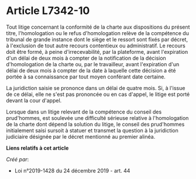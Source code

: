 # Article L7342-10

Tout litige concernant la conformité de la charte aux dispositions du présent titre, l'homologation ou le refus
d'homologation relève de la compétence du tribunal de grande instance dont le siège et le ressort sont fixés par décret, à
l'exclusion de tout autre recours contentieux ou administratif. Le recours doit être formé, à peine d'irrecevabilité, par la
plateforme, avant l'expiration d'un délai de deux mois à compter de la notification de la décision d'homologation de la
charte ou, par le travailleur, avant l'expiration d'un délai de deux mois à compter de la date à laquelle cette décision a
été portée à sa connaissance par tout moyen conférant date certaine.

La juridiction saisie se prononce dans un délai de quatre mois. Si, à l'issue de ce délai, elle ne s'est pas prononcée ou en
cas d'appel, le litige est porté devant la cour d'appel.

Lorsque dans un litige relevant de la compétence du conseil des prud'hommes, est soulevée une difficulté sérieuse relative à
l'homologation de la charte dont dépend la solution du litige, le conseil des prud'hommes initialement saisi sursoit à
statuer et transmet la question à la juridiction judiciaire désignée par le décret mentionné au premier alinéa.

**Liens relatifs à cet article**

_Créé par_:

  - Loi n°2019-1428 du 24 décembre 2019 - art. 44
